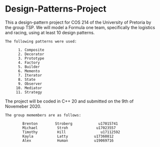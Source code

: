 # Design-Patterns-Project
This a design-pattern project for COS 214 of the University of Pretoria by the group TSP.
We will model a Formula one team, specifically the logistics and racing, using at least 10 design patterns. 

    The following patterns were used:

          1. Composite
          2. Decorator
          3. Prototype
          4. Factory
          5. Builder
          6. Memento
          7. Iterator
          8. State
          9. Observer
         10. Mediator
         11. Strategy

The project will be coded in C++ 20 and submitted on the 9th of Novemeber 2020.

    The group memembers are as follows:

            Brenton        Stroberg            u17015741
            Michael         Stroh             u17023557
            Timothy         Hill                u17112592
            Kayla           Latty            u17360812
            Alex            Human            u19069716
